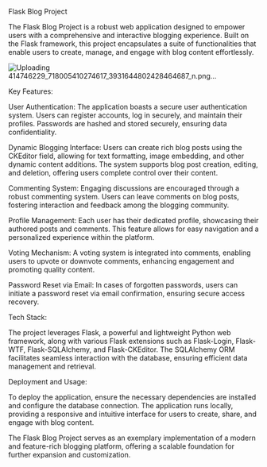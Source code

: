 Flask Blog Project

The Flask Blog Project is a robust web application designed to empower users with a comprehensive and interactive blogging experience. Built on the Flask framework, this project encapsulates a suite of functionalities that enable users to create, manage, and engage with blog content effortlessly.

![Uploading 414746229_718005410274617_3931644802428464687_n.png…]()

Key Features:

User Authentication: The application boasts a secure user authentication system. Users can register accounts, log in securely, and maintain their profiles. Passwords are hashed and stored securely, ensuring data confidentiality.

Dynamic Blogging Interface: Users can create rich blog posts using the CKEditor field, allowing for text formatting, image embedding, and other dynamic content additions. The system supports blog post creation, editing, and deletion, offering users complete control over their content.

Commenting System: Engaging discussions are encouraged through a robust commenting system. Users can leave comments on blog posts, fostering interaction and feedback among the blogging community.

Profile Management: Each user has their dedicated profile, showcasing their authored posts and comments. This feature allows for easy navigation and a personalized experience within the platform.

Voting Mechanism: A voting system is integrated into comments, enabling users to upvote or downvote comments, enhancing engagement and promoting quality content.

Password Reset via Email: In cases of forgotten passwords, users can initiate a password reset via email confirmation, ensuring secure access recovery.

Tech Stack:

The project leverages Flask, a powerful and lightweight Python web framework, along with various Flask extensions such as Flask-Login, Flask-WTF, Flask-SQLAlchemy, and Flask-CKEditor. The SQLAlchemy ORM facilitates seamless interaction with the database, ensuring efficient data management and retrieval.

Deployment and Usage:

To deploy the application, ensure the necessary dependencies are installed and configure the database connection. The application runs locally, providing a responsive and intuitive interface for users to create, share, and engage with blog content.

The Flask Blog Project serves as an exemplary implementation of a modern and feature-rich blogging platform, offering a scalable foundation for further expansion and customization.
